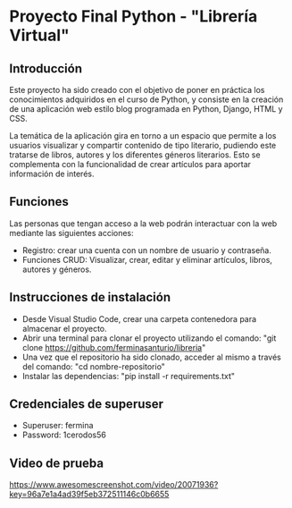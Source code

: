 # Proyecto Final Python - "Librería Virtual"
## Introducción
Este proyecto ha sido creado con el objetivo de poner en práctica los conocimientos adquiridos en el curso de Python, y consiste en la creación de una aplicación web estilo blog programada en Python, Django, HTML y CSS.

La temática de la aplicación gira en torno a un espacio que permite a los usuarios visualizar y compartir contenido de tipo literario, pudiendo este tratarse de libros, autores y los diferentes géneros literarios. Esto se complementa con la funcionalidad de crear artículos para aportar información de interés. 

## Funciones
Las personas que tengan acceso a la web podrán interactuar con la web mediante las siguientes acciones:

+ Registro: crear una cuenta con un nombre de usuario y contraseña.
+ Funciones CRUD: Visualizar, crear, editar y eliminar artículos, libros, autores y géneros.

## Instrucciones de instalación

+ Desde Visual Studio Code, crear una carpeta contenedora para almacenar el proyecto.
+ Abrir una terminal para clonar el proyecto utilizando el comando: "git clone https://github.com/ferminasanturio/libreria"
+ Una vez que el repositorio ha sido clonado, acceder al mismo a través del comando: "cd nombre-repositorio"
+ Instalar las dependencias: "pip install -r requirements.txt"

## Credenciales de superuser
+ Superuser: fermina
+ Password: 1cerodos56

## Video de prueba
https://www.awesomescreenshot.com/video/20071936?key=96a7e1a4ad39f5eb372511146c0b6655
